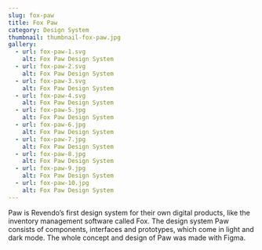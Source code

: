 ```yaml
---
slug: fox-paw
title: Fox Paw
category: Design System
thumbnail: thumbnail-fox-paw.jpg
gallery:
  - url: fox-paw-1.svg
    alt: Fox Paw Design System
  - url: fox-paw-2.svg
    alt: Fox Paw Design System
  - url: fox-paw-3.svg
    alt: Fox Paw Design System
  - url: fox-paw-4.svg
    alt: Fox Paw Design System
  - url: fox-paw-5.jpg
    alt: Fox Paw Design System
  - url: fox-paw-6.jpg
    alt: Fox Paw Design System
  - url: fox-paw-7.jpg
    alt: Fox Paw Design System
  - url: fox-paw-8.jpg
    alt: Fox Paw Design System
  - url: fox-paw-9.jpg
    alt: Fox Paw Design System
  - url: fox-paw-10.jpg
    alt: Fox Paw Design System
---
```

Paw is Revendo’s first design system for their own digital products, like the inventory management software called Fox. The design system Paw consists of components, interfaces and prototypes, which come in light and dark mode. The whole concept and design of Paw was made with Figma.
